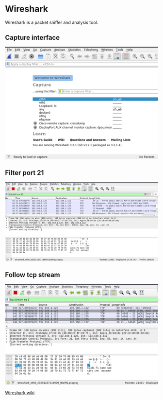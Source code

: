 # Wireshark

Wireshark is a packet sniffer and analysis tool.

## Capture interface

![](../.gitbook/assets/wireshark.png)

## Filter port 21

![](../.gitbook/assets/wireshark_port_filter.png)

## Follow tcp stream

![](../.gitbook/assets/wireshark_follow_stream.png)

[Wireshark wiki](https://wiki.wireshark.org/FrontPage)

